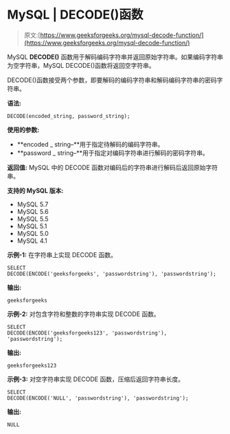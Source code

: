 # MySQL | DECODE()函数

> 原文:[https://www.geeksforgeeks.org/mysql-decode-function/](https://www.geeksforgeeks.org/mysql-decode-function/)

MySQL **DECODE()** 函数用于解码编码字符串并返回原始字符串。如果编码字符串为空字符串，MySQL DECODE()函数将返回空字符串。

DECODE()函数接受两个参数，即要解码的编码字符串和解码编码字符串的密码字符串。

**语法:**

```
DECODE(encoded_string, password_string);
```

**使用的参数:**

*   **encoded _ string–**用于指定待解码的编码字符串。
*   **password _ string–**用于指定对编码字符串进行解码的密码字符串。

**返回值:**
MySQL 中的 DECODE 函数对编码后的字符串进行解码后返回原始字符串。

**支持的 MySQL 版本:**

*   MySQL 5.7
*   MySQL 5.6
*   MySQL 5.5
*   MySQL 5.1
*   MySQL 5.0
*   MySQL 4.1

**示例-1:** 在字符串上实现 DECODE 函数。

```
SELECT  
DECODE(ENCODE('geeksforgeeks', 'passwordstring'), 'passwordstring'); 
```

**输出:**

```
geeksforgeeks 
```

**示例-2:** 对包含字符和整数的字符串实现 DECODE 函数。

```
SELECT  
DECODE(ENCODE('geeksforgeeks123', 'passwordstring'), 'passwordstring'); 
```

**输出:**

```
geeksforgeeks123 
```

**示例-3:** 对空字符串实现 DECODE 函数，压缩后返回字符串长度。

```
SELECT  
DECODE(ENCODE('NULL', 'passwordstring'), 'passwordstring'); 
```

**输出:**

```
NULL 
```